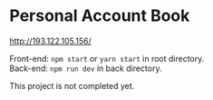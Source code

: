 # Personal Account Book

http://193.122.105.156/

Front-end: `npm start` or `yarn start` in root directory.  
Back-end: `npm run dev` in back directory.

This project is not completed yet.

